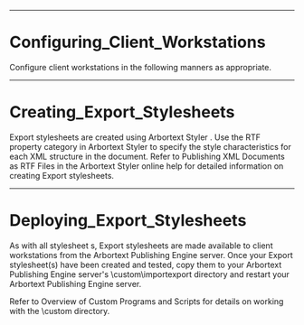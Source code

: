 

---

# Configuring_Client_Workstations

Configure client workstations in the following manners as appropriate.



---

# Creating_Export_Stylesheets

Export stylesheets are created using Arbortext Styler . Use the RTF property category in Arbortext Styler to specify the style characteristics for each XML structure in the document. Refer to Publishing XML Documents as RTF Files in the Arbortext Styler online help for detailed information on creating Export stylesheets.



---

# Deploying_Export_Stylesheets

As with all stylesheet s, Export stylesheets are made available to client workstations from the Arbortext Publishing Engine server. Once your Export stylesheet(s) have been created and tested, copy them to your Arbortext Publishing Engine server's \custom\importexport directory and restart your Arbortext Publishing Engine server.

Refer to Overview of Custom Programs and Scripts for details on working with the \custom directory.
